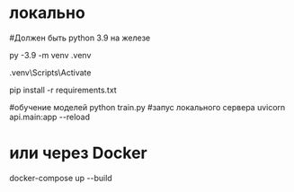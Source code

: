 # локально
#Должен быть python 3.9 на железе

py -3.9 -m venv .venv

.venv\Scripts\Activate

pip install -r requirements.txt

#обучение моделей
python train.py
#запус локального сервера
uvicorn api.main:app --reload



# или через Docker
docker-compose up --build
